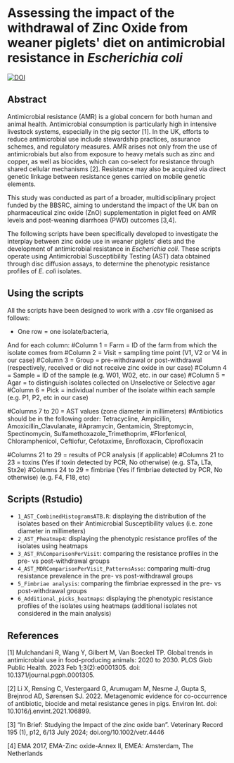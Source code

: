 # Assessing the impact of the withdrawal of Zinc Oxide from weaner piglets' diet on antimicrobial resistance in _Escherichia coli_


<a href="https://doi.org/10.5281/zenodo.15625229"><img src="https://zenodo.org/badge/998958166.svg" alt="DOI"></a>


## Abstract
Antimicrobial resistance (AMR) is a global concern for both human and animal health. Antimicrobial consumption is particularly high in intensive livestock systems, especially in the pig sector [1]. In the UK, efforts to reduce antimicrobial use include stewardship practices, assurance schemes, and regulatory measures.
AMR arises not only from the use of antimicrobials but also from exposure to heavy metals such as zinc and copper, as well as biocides, which can co-select for resistance through shared cellular mechanisms [2]. Resistance may also be acquired via direct genetic linkage between resistance genes carried on mobile genetic elements.

This study was conducted as part of a broader, multidisciplinary project funded by the BBSRC, aiming to understand the impact of the UK ban on pharmaceutical zinc oxide (ZnO) supplementation in piglet feed on AMR levels and post-weaning diarrhoea (PWD) outcomes [3,4].

The following scripts have been specifically developed to investigate the interplay between zinc oxide use in weaner piglets’ diets and the development of antimicrobial resistance in _Escherichia coli_. These scripts operate using Antimicrobial Susceptibility Testing (AST) data obtained through disc diffusion assays, to determine the phenotypic resistance profiles of _E. coli_ isolates.


## Using the scripts
All the scripts have been designed to work with a .csv file organised as follows:
- One row = one isolate/bacteria,

And for each column:
#Column 1 = Farm = ID of the farm from which the isolate comes from
#Column 2 = Visit = sampling time point (V1, V2 or V4 in our case)
#Column 3 = Group = pre-withdrawal or post-withdrawal (respectively, received or did not receive zinc oxide in our case)
#Column 4 = Sample = ID of the sample (e.g. W01, W02, etc. in our case)
#Column 5 = Agar = to distinguish isolates collected on Unselective or Selective agar
#Column 6 = Pick = individual number of the isolate within each sample (e.g. P1, P2, etc in our case)

#Columns 7 to 20 = AST values (zone diameter in millimeters)
#Antibiotics should be in the following order: Tetracycline, Ampicillin, Amoxicillin_Clavulanate,
#Apramycin, Gentamicin, Streptomycin, Spectinomycin, Sulfamethoxazole_Trimethoprim,
#Florfenicol, Chloramphenicol, Ceftiofur, Cefotaxime, Enrofloxacin, Ciprofloxacin

#Columns 21 to 29 = results of PCR analysis (if applicable)
#Columns 21 to 23 = toxins (Yes if toxin detected by PCR, No otherwise) (e.g. STa, LTa, Stx2e)
#Columns 24 to 29 = fimbriae (Yes if fimbriae detected by PCR, No otherwise) (e.g. F4, F18, etc)


## Scripts (Rstudio)
- <code>1_AST_CombinedHistogramsATB.R</code>: displaying the distribution of the isolates based on their Antimicrobial Susceptibility values (i.e. zone diameter in millimeters)
- <code>2_AST_Pheatmap4</code>: displaying the phenotypic resistance profiles of the isolates using heatmaps
- <code>3_AST_R%ComparisonPerVisit</code>: comparing the resistance profiles in the pre- vs post-withdrawal groups
- <code>4_AST_MDRComparisonPerVisit_PatternsAsso</code>: comparing multi-drug resistance prevalence in the pre- vs post-withdrawal groups
- <code>5_Fimbriae analysis</code>: comparing the fimbriae expressed in the pre- vs post-withdrawal groups
- <code>6_Additional_picks_heatmaps</code>: displaying the phenotypic resistance profiles of the isolates using heatmaps (additional isolates not considered in the main analysis)


## References
[1] Mulchandani R, Wang Y, Gilbert M, Van Boeckel TP. Global trends in antimicrobial use in food-producing animals: 2020 to 2030. PLOS Glob Public Health. 2023 Feb 1;3(2):e0001305. doi: 10.1371/journal.pgph.0001305.

[2] Li X, Rensing C, Vestergaard G, Arumugam M, Nesme J, Gupta S, Brejnrod AD, Sørensen SJ. 2022. Metagenomic evidence for co-occurrence of antibiotic, biocide and metal resistance genes in pigs. Environ Int. doi: 10.1016/j.envint.2021.106899.

[3] “In Brief: Studying the Impact of the zinc oxide ban”. Veterinary Record 195 (1), p12, 6/13 July 2024; doi.org/10.1002/vetr.4446

[4] EMA 2017, EMA-Zinc oxide-Annex II, EMEA: Amsterdam, The Netherlands
